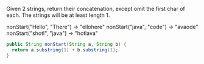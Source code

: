 Given 2 strings, return their concatenation, except omit the first char of each. The strings will be at least length 1.

nonStart("Hello", "There") → "ellohere"
nonStart("java", "code") → "avaode"
nonStart("shotl", "java") → "hotlava"



```java
public String nonStart(String a, String b) {
  return a.substring(1) + b.substring(1);
}

```

